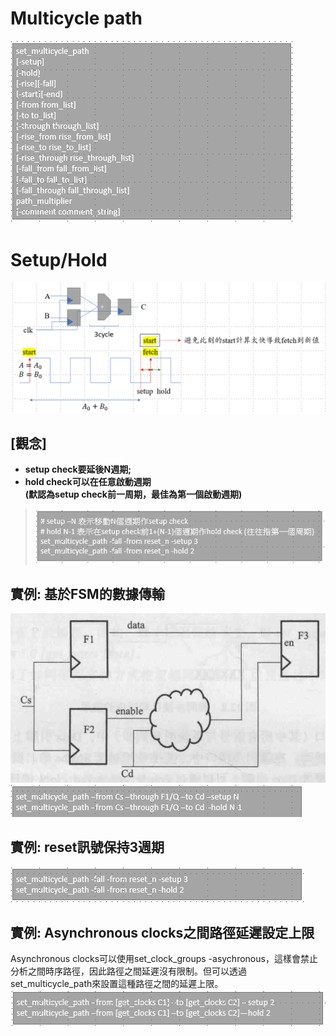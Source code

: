 Multicycle path
================
![Image](https://github.com/vita70579/VLSI/raw/main/Image/im40.png)<br>
# Setup/Hold
![Image](https://github.com/vita70579/VLSI/raw/main/Image/im41.png)<br>
## \[觀念]
- **setup check要延後N週期;**
- **hold check可以在任意啟動週期<br> (默認為setup check前一周期，最佳為第一個啟動週期)**
>![Image](https://github.com/vita70579/VLSI/raw/main/Image/im45.png)<br>
## 實例: 基於FSM的數據傳輸
![Image](https://github.com/vita70579/VLSI/raw/main/Image/im42.png)<br>
![Image](https://github.com/vita70579/VLSI/raw/main/Image/im43.png)<br>
## 實例: reset訊號保持3週期
![Image](https://github.com/vita70579/VLSI/raw/main/Image/im44.png)<br>
## 實例: Asynchronous clocks之間路徑延遲設定上限
Asynchronous clocks可以使用set_clock_groups -asychronous，這樣會禁止分析之間時序路徑，因此路徑之間延遲沒有限制。但可以透過set_multicycle_path來設置這種路徑之間的延遲上限。
![Image](https://github.com/vita70579/VLSI/raw/main/Image/im46.png)<br>
